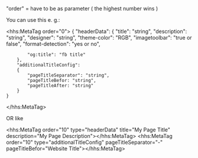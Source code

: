 "order" = have to be as parameter ( the highest number wins )

You can use this e. g.:

<html xmlns:f="http://typo3.org/ns/TYPO3/CMS/Fluid/ViewHelpers"
    xmlns:hhs="http://typo3.org/ns/HauerHeinrich/HhSeo/ViewHelpers"
    data-namespace-typo3-fluid="true">

<hhs:MetaTag order="0">
    {
        "headerData":
        {
            "title": "string",
            "description": "string",
            "designer": "string",
            "theme-color": "RGB",
            "imagetoolbar": "true or false",
            "format-detection": "yes or no",

            "og:title": "fb title"
        },
        "additionalTitleConfig":
        {
            "pageTitleSeparator": "string",
            "pageTitleBefor: "string",
            "pageTitleAfter: "string"
        }
    }
</hhs:MetaTag>

OR like

<hhs:MetaTag order="10" type="headerData" title="My Page Title" description="My Page Description"></hhs:MetaTag>
<hhs:MetaTag order="10" type="additionalTitleConfig" pageTitleSeparator="-" pageTitleBefor="Website Title"></hhs:MetaTag>
